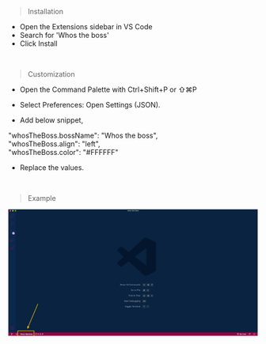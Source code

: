 > Installation

- Open the Extensions sidebar in VS Code
- Search for 'Whos the boss'
- Click Install

<br />

> Customization

- Open the Command Palette with Ctrl+Shift+P or ⇧⌘P

- Select Preferences: Open Settings (JSON).

- Add below snippet,

"whosTheBoss.bossName": "Whos the boss",
<br/>
"whosTheBoss.align": "left",
<br/>
"whosTheBoss.color": "#FFFFFF"
<br/>

- Replace the values.

<br />


> Example

<img src="https://raw.githubusercontent.com/varunpbardwaj/whos-the-boss/master/display.png"  alt="DISPLAY">